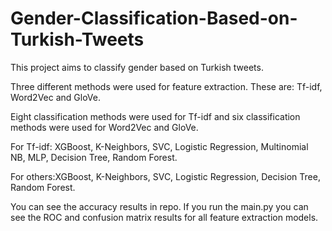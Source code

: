 # Gender-Classification-Based-on-Turkish-Tweets

This project aims to classify gender based on Turkish tweets.

Three different methods were used for feature extraction. These are: Tf-idf, Word2Vec and GloVe.

Eight classification methods were used for Tf-idf and six classification methods were used for Word2Vec and GloVe.

For Tf-idf: XGBoost, K-Neighbors, SVC, Logistic Regression, Multinomial NB, MLP, Decision Tree, Random Forest.

For others:XGBoost, K-Neighbors, SVC, Logistic Regression, Decision Tree, Random Forest.

You can see the accuracy results in repo. If you run the main.py you can see the ROC and confusion matrix results for all feature extraction models.
